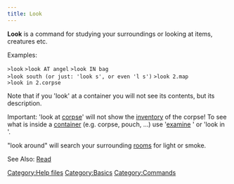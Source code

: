 ```yaml
---
title: Look
---
```


**Look** is a command for studying your surroundings or looking at
items, creatures etc.

Examples:

`>look`
`>look AT angel`
`>look IN bag`
`>look south (or just: 'look s', or even 'l s')`
`>look 2.map`
`>look in 2.corpse`

Note that if you 'look' at a container you will not see its contents,
but its description.

Important: 'look at [corpse](corpse "wikilink")' will not show the
[inventory](inventory "wikilink") of the corpse! To see what is inside a
[container](container "wikilink") (e.g. corpse, pouch, ...) use
'[examine](examine "wikilink") <container>' or 'look in <object>'.

"look around" will search your surrounding [rooms](room "wikilink") for
light or smoke.

See Also: [Read](Read "wikilink")

[Category:Help files](Category:Help_files "wikilink")
[Category:Basics](Category:Basics "wikilink")
[Category:Commands](Category:Commands "wikilink")